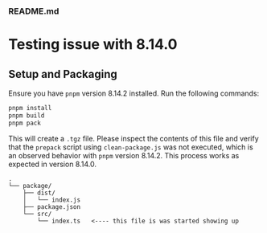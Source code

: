 ### README.md

# Testing issue with 8.14.0

## Setup and Packaging

Ensure you have `pnpm` version 8.14.2 installed. Run the following commands:

```bash
pnpm install
pnpm build
pnpm pack
```

This will create a `.tgz` file. Please inspect the contents of this file and verify that the `prepack` script using `clean-package.js` was not executed, which is an observed behavior with `pnpm` version 8.14.2. This process works as expected in version 8.14.0.


```
.
└── package/
    ├── dist/
    │   └── index.js
    ├── package.json
    └── src/
        └── index.ts   <---- this file is was started showing up
```
